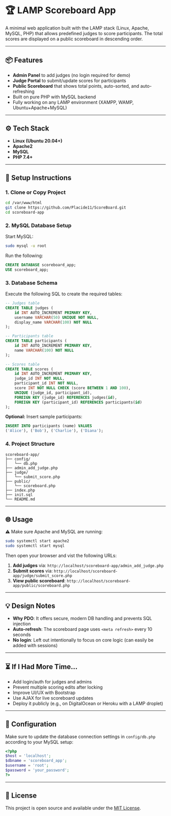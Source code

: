 # 🏆 LAMP Scoreboard App

A minimal web application built with the LAMP stack (Linux, Apache, MySQL, PHP) that allows predefined judges to score participants. The total scores are displayed on a public scoreboard in descending order.

---

## 📦 Features

- **Admin Panel** to add judges (no login required for demo)
- **Judge Portal** to submit/update scores for participants
- **Public Scoreboard** that shows total points, auto-sorted, and auto-refreshing
- Built on pure PHP with MySQL backend
- Fully working on any LAMP environment (XAMPP, WAMP, Ubuntu+Apache+MySQL)

---

## ⚙️ Tech Stack

- **Linux (Ubuntu 20.04+)**
- **Apache2**
- **MySQL**
- **PHP 7.4+**

---

## 🚀 Setup Instructions

### 1. Clone or Copy Project

```bash
cd /var/www/html
git clone https://github.com/Placide11/ScoreBoard.git
cd scoreboard-app
```

### 2. MySQL Database Setup

Start MySQL:

```bash
sudo mysql -u root
```

Run the following:

```sql
CREATE DATABASE scoreboard_app;
USE scoreboard_app;
```

### 3. Database Schema

Execute the following SQL to create the required tables:

```sql
-- Judges table
CREATE TABLE judges (
    id INT AUTO_INCREMENT PRIMARY KEY,
    username VARCHAR(50) UNIQUE NOT NULL,
    display_name VARCHAR(100) NOT NULL
);

-- Participants table
CREATE TABLE participants (
    id INT AUTO_INCREMENT PRIMARY KEY,
    name VARCHAR(100) NOT NULL
);

-- Scores table
CREATE TABLE scores (
    id INT AUTO_INCREMENT PRIMARY KEY,
    judge_id INT NOT NULL,
    participant_id INT NOT NULL,
    score INT NOT NULL CHECK (score BETWEEN 1 AND 100),
    UNIQUE (judge_id, participant_id),
    FOREIGN KEY (judge_id) REFERENCES judges(id),
    FOREIGN KEY (participant_id) REFERENCES participants(id)
);
```

**Optional:** Insert sample participants:

```sql
INSERT INTO participants (name) VALUES
('Alice'), ('Bob'), ('Charlie'), ('Diana');
```

### 4. Project Structure

```
scoreboard-app/
├── config/
│   └── db.php
├── admin_add_judge.php
├── judge/
│   └── submit_score.php
├── public/
│   └── scoreboard.php
├── index.php
├── init.sql
└── README.md
```

---

## 🌐 Usage

⚠️ Make sure Apache and MySQL are running:
```bash
sudo systemctl start apache2
sudo systemctl start mysql
```

Then open your browser and vist the following URLs:

1. **Add judges** via: `http://localhost/scoreboard-app/admin_add_judge.php`
2. **Submit scores** via: `http://localhost/scoreboard-app/judge/submit_score.php`
3. **View public scoreboard**: `http://localhost/scoreboard-app/public/scoreboard.php`

---

## 💡 Design Notes

- **Why PDO**: It offers secure, modern DB handling and prevents SQL injection
- **Auto-refresh**: The scoreboard page uses `<meta refresh>` every 10 seconds
- **No login**: Left out intentionally to focus on core logic (can easily be added with sessions)

---

## ⏳ If I Had More Time...

- Add login/auth for judges and admins
- Prevent multiple scoring edits after locking
- Improve UI/UX with Bootstrap
- Use AJAX for live scoreboard updates
- Deploy it publicly (e.g., on DigitalOcean or Heroku with a LAMP droplet)

---

## 🔧 Configuration

Make sure to update the database connection settings in `config/db.php` according to your MySQL setup:

```php
<?php
$host = 'localhost';
$dbname = 'scoreboard_app';
$username = 'root';
$password = 'your_password';
?>
```

---

## 📝 License

This project is open source and available under the [MIT License](LICENSE).